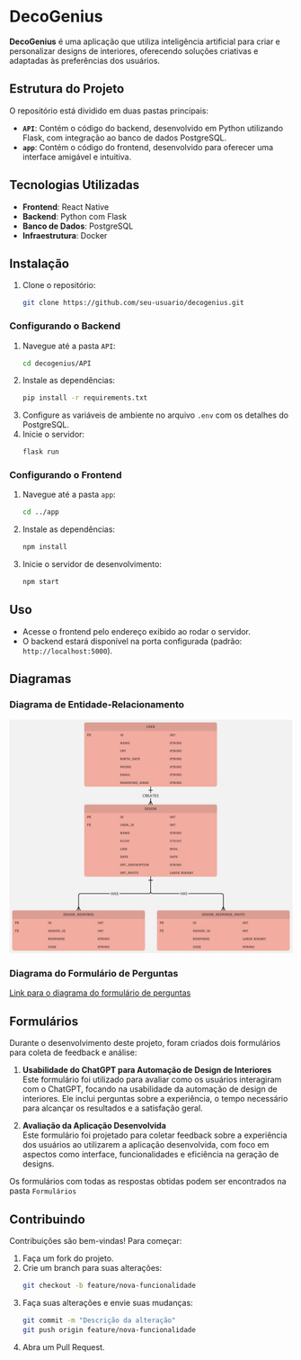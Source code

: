 
# DecoGenius

**DecoGenius** é uma aplicação que utiliza inteligência artificial para criar e personalizar designs de interiores, oferecendo soluções criativas e adaptadas às preferências dos usuários.

## Estrutura do Projeto

O repositório está dividido em duas pastas principais:

- **`API`**: Contém o código do backend, desenvolvido em Python utilizando Flask, com integração ao banco de dados PostgreSQL.
- **`app`**: Contém o código do frontend, desenvolvido para oferecer uma interface amigável e intuitiva.

## Tecnologias Utilizadas

- **Frontend**: React Native
- **Backend**: Python com Flask
- **Banco de Dados**: PostgreSQL
- **Infraestrutura**: Docker
## Instalação

1. Clone o repositório:
   ```bash
   git clone https://github.com/seu-usuario/decogenius.git
   ```

### Configurando o Backend

1. Navegue até a pasta `API`:
   ```bash
   cd decogenius/API
   ```
2. Instale as dependências:
   ```bash
   pip install -r requirements.txt
   ```
3. Configure as variáveis de ambiente no arquivo `.env` com os detalhes do PostgreSQL.
4. Inicie o servidor:
   ```bash
   flask run
   ```

### Configurando o Frontend

1. Navegue até a pasta `app`:
   ```bash
   cd ../app
   ```
2. Instale as dependências:
   ```bash
   npm install
   ```
3. Inicie o servidor de desenvolvimento:
   ```bash
   npm start
   ```

## Uso

- Acesse o frontend pelo endereço exibido ao rodar o servidor.
- O backend estará disponível na porta configurada (padrão: `http://localhost:5000`).

## Diagramas

### Diagrama de Entidade-Relacionamento
![Diagrama de Entidade-Relacionamento](./Diagrama/Diagrama%20de%20Entidade%20e%20Relacionamento%20-%20DER.jpg)

### Diagrama do Formulário de Perguntas
[Link para o diagrama do formulário de perguntas](https://miro.com/app/board/uXjVPE6ILDA=/?share_link_id=20665834125)

## Formulários

Durante o desenvolvimento deste projeto, foram criados dois formulários para coleta de feedback e análise:

1. **Usabilidade do ChatGPT para Automação de Design de Interiores**  
   Este formulário foi utilizado para avaliar como os usuários interagiram com o ChatGPT, focando na usabilidade da automação de design de interiores. Ele inclui perguntas sobre a experiência, o tempo necessário para alcançar os resultados e a satisfação geral.

2. **Avaliação da Aplicação Desenvolvida**  
   Este formulário foi projetado para coletar feedback sobre a experiência dos usuários ao utilizarem a aplicação desenvolvida, com foco em aspectos como interface, funcionalidades e eficiência na geração de designs.

Os formulários com todas as respostas obtidas podem ser encontrados na pasta `Formulários`

## Contribuindo

Contribuições são bem-vindas! Para começar:

1. Faça um fork do projeto.
2. Crie um branch para suas alterações:
   ```bash
   git checkout -b feature/nova-funcionalidade
   ```
3. Faça suas alterações e envie suas mudanças:
   ```bash
   git commit -m "Descrição da alteração"
   git push origin feature/nova-funcionalidade
   ```
4. Abra um Pull Request.
